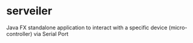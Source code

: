 # serveiler
Java FX standalone application to interact with a specific device (micro-controller) via Serial Port 

